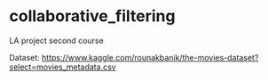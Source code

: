 # collaborative_filtering
LA project second course

Dataset: https://www.kaggle.com/rounakbanik/the-movies-dataset?select=movies_metadata.csv
